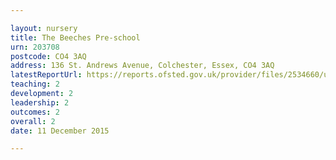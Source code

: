 ```yaml
---

layout: nursery
title: The Beeches Pre-school
urn: 203708
postcode: CO4 3AQ
address: 136 St. Andrews Avenue, Colchester, Essex, CO4 3AQ
latestReportUrl: https://reports.ofsted.gov.uk/provider/files/2534660/urn/203708.pdf
teaching: 2
development: 2
leadership: 2
outcomes: 2
overall: 2
date: 11 December 2015

---
```


